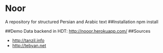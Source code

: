 # Noor
A repository for structured Persian and Arabic text
##Installation
npm install

##Demo
Data backend in HDT: http://nooor.herokuapp.com/
##Sources
- http://tanzil.info
- http://tebyan.net
